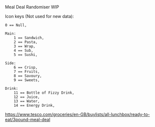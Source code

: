 Meal Deal Randomiser WIP

Icon keys (Not used for new data):

    0 == Null,

    Main:
        1 == Sandwich,
        2 == Pasta,
        3 == Wrap,
        4 == Sub,
        5 == Sushi,

    Side:
        6 == Crisp,
        7 == Fruits,
        8 == Savoury,
        9 == Sweets,
    
    Drink:
        11 == Bottle of Fizzy Drink,
        12 == Juice,
        13 == Water,
        14 == Energy Drink,


https://www.tesco.com/groceries/en-GB/buylists/all-lunchbox/ready-to-eat/3pound-meal-deal
